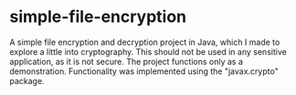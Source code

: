 # simple-file-encryption
A simple file encryption and decryption project in Java, which I made to explore a little into cryptography. This should not be used in any sensitive application, as it is not secure. The project functions only as a demonstration.
Functionality was implemented using the "javax.crypto" package.
